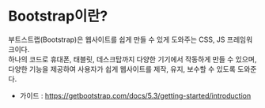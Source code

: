 # Bootstrap이란?
부트스트랩(Bootstrap)은 웹사이트를 쉽게 만들 수 있게 도와주는 CSS, JS 프레임워크이다.  
하나의 코드로 휴대폰, 태블릿, 데스크탑까지 다양한 기기에서 작동하게 만들 수 있으며,  
다양한 기능을 제공하여 사용자가 쉽게 웹사이트를 제작, 유지, 보수할 수 있도록 도와준다.

- 가이드 : https://getbootstrap.com/docs/5.3/getting-started/introduction

